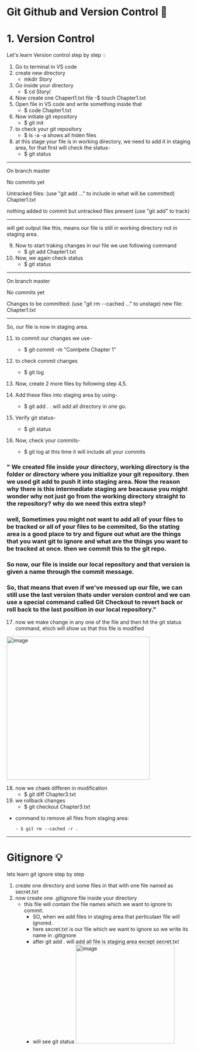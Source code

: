 # Git Github and Version Control 🚀

# 1. Version Control

Let's learn Version control step by step 💡

1. Go to terminal in VS code
2. create new directory
   - mkdir Story
3. Go inside your directory
   - $ cd Story/
4. Now create one Chapert1.txt file
   -$ touch Chapter1.txt
5. Open file in VS code and write something inside that
   - $ code Chapter1.txt
6. Now initiate git repository
   - $ git init
7. to check your git repository
   - $ ls -a
     -a shows all hiden files
8. at this stage your file is in working directory, we need to add it in staging area, for that first will check the status-
   - $ git status
--------------------------------------
On branch master

No commits yet

Untracked files:
  (use "git add <file>..." to include in what will be committed)     
        Chapter1.txt

nothing added to commit but untracked files present (use "git add" to track)
  
 ---------------------------------------

will get output like this, means our file is still in working directory not in staging area.

9. Now to start traking changes in our file we use following command
    - $ git add Chapter1.txt
10. Now, we again check status
    - $ git status
-------------------------------------------------
On branch master

No commits yet

Changes to be committed:
  (use "git rm --cached <file>..." to unstage)
        new file:   Chapter1.txt

----------------------------------------------------

So, our file is now in staging area.

11. to commit our changes we use-
    - $ git commit -m "Comlpete Chapter 1"
12. to check commit changes
    - $ git log

13. Now, create 2 more files by following step 4,5.
14. Add these files into staging area by using-
    - $ git add .
      . will add all directory in one go.
15. Verify git status-
    - $ git status
16. Now, check your commits-
    - $ git log
        at this time it will include all your commits
### " We created file inside your directory, working directory is the folder or directory where you initialize your git repository. then we used git add to push it into staging area. Now the reason why there is this intermediate staging are beacause you might wonder why not just go from the working directory straight to the repository? why do we need this extra step?
### well, Sometimes you might not want to add all of your files to be tracked or all of your files to be commited, So the stating area is a good place to try and figure out what are the things that you want git to ignore and what are the things you want to be tracked at once. then we commit this to the git repo.
### So now, our file is inside our local repository and that version is given a name through the commit message.
### So, that means that even if we've messed up our file, we can still use the last version thats under version control and we can use a special command called Git Checkout to revert back or roll back to the last position in our local repository." 

17. now we make change in any one of the file and then hit the git status command, ehich will show us that this file is modified
    
  <img width="391" alt="image" src="https://github.com/aishwarya0714/FullStackWebDevelopment/assets/136805991/6dc76735-df27-41e4-9c7f-feafd59e5325">

18. now we chaek differen in modification
    - $ git diff Chapter3.txt
19. we rollback changes
    - $ git checkout Chapter3.txt

* command to remove all files from staging area:

      - $ git rm --cached -r .

--------------------------------------------------------------------

# Gitignore 💡

lets learn git ignore step by step

1. create one directory and some files in that with one file named as secret.txt
2. now create one .gitignore file inside your directory
   - this file will contain the file names which we want to ignore to commit.
     - SO, when we add files in staging area that perticulaer file will ignored.
     - here secret.txt is our file which we want to ignore so we write its name in .gitignore
     - after git add . will add all file is staging area except secret.txt
     - will see git status
       <img width="270" alt="image" src="https://github.com/aishwarya0714/FullStackWebDevelopment/assets/136805991/30f4c981-2017-4095-9ea5-32d6e1f29088">
       


